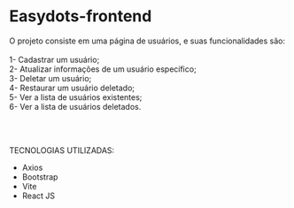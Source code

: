 # Easydots-frontend

O projeto consiste em uma página de usuários, e suas funcionalidades são:
<br>
<br>
1- Cadastrar um usuário;
<br>
2- Atualizar informações de um usuário específico;
<br>
3- Deletar um usuário;
<br>
4- Restaurar um usuário deletado;
<br>
5- Ver a lista de usuários existentes;
<br>
6- Ver a lista de usuários deletados.

<br>
<br>

TECNOLOGIAS UTILIZADAS:
- Axios
- Bootstrap
- Vite
- React JS
